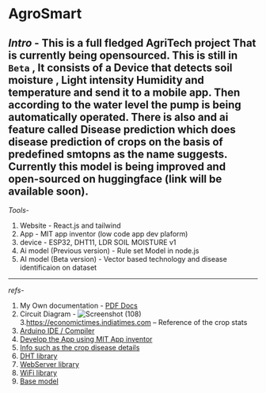 # AgroSmart
*Intro* - This is a full fledged AgriTech project That is currently being opensourced. This is still in `Beta` , It consists of a Device that detects soil moisture , Light intensity Humidity and temperature and send it to a mobile app. Then according to the water level the pump is being automatically operated. There is also and ai feature called Disease prediction which does disease prediction of crops on the basis of predefined smtopns as the name suggests. Currently this model is being improved and open-sourced on huggingface (link will be available soon). 
---
*Tools*-
1. Website - React.js and tailwind
2. App  - MIT app inventor (low code app dev plaform)
3. device - ESP32, DHT11, LDR SOIL MOISTURE v1
4. Ai model (Previous version) - Rule set Model in node.js
5. AI model (Beta version) - Vector based technology and disease identificaion on dataset
---
*refs*- 
1. My Own documentation - [PDF Docs](https://github.com/user-attachments/files/19131258/Agro.Smart.pdf)
2. Circuit Diagram - ![Screenshot (108)](https://github.com/user-attachments/assets/987148a8-7878-4f03-ae35-b8ff2cceb7fc)
3.https://economictimes.indiatimes.com – Reference of the crop stats
4. [Arduino IDE / Compiler](www.arduino.cc) 
5. [Develop the App using MIT App inventor](https://appinventor.mit.edu)
6. [Info such as the crop disease details](www.wikipedia.org) 
7. [DHT library](https://github.com/adafruit/DHT-sensor-library)
8. [WebServer
library](https://github.com/espressif/arduinoesp32/blob/master/libraries/WebServer/src/WebServer.h)
9. [WiFi library](https://github.com/arduino-libraries/WiFi)
10. [Base model](https://anubhavsc.github.io/SIMDS-Hydro)
